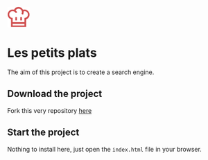 ![logo](https://github.com/Patrice-H/PatriceHochard_7_01022022/blob/main/images/logo.png)

# Les petits plats

The aim of this project is to create a search engine.

## Download the project

Fork this very repository [here](https://github.com/Patrice-H/PatriceHochard_7_01022022)

## Start the project

Nothing to install here, just open the `index.html` file in your browser.
